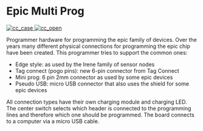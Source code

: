 Epic Multi Prog
===============

[
![cc_case](https://raw.github.com/lab11/epic-multi-prog/master/media/epic_multi_prog_500x374.jpg.jpg)
](https://raw.github.com/lab11/epic-multi-prog/master/media/epic_multi_prog.jpg)
[
![cc_open](https://raw.github.com/lab11/epic-multi-prog/master/media/epic_multi_prog_connected_338x374.jpg)
](https://raw.github.com/lab11/epic-multi-prog/master/media/epic_multi_prog_connected.jpg)

Programmer hardware for programming the epic family of devices.
Over the years many different physical connections for programming the epic chip have
been created. This programmer tries to support the common ones:

- Edge style: as used by the Irene family of sensor nodes
- Tag connect (pogo pins): new 6-pin connector from Tag Connect
- Mini prog: 6 pin 2mm connector as used by some epic devices
- Pseudo USB: micro USB connector that also uses the shield for some epic devices

All connection types have their own charging module and charging LED. The center switch
selects which header is connected to the programming lines and therefore which one should
be programmed. The board connects to a computer via a micro USB cable.
